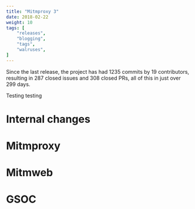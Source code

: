 ```yaml
---
title: "Mitmproxy 3"
date: 2018-02-22
weight: 10
tags: [
    "releases",
    "blogging",
    "tags",
    "walruses",
]
---
```



Since the last release, the project has had 1235 commits by 19 contributors,
resulting in 287 closed issues and 308 closed PRs, all of this in just over 299
days.

Testing testing

# Internal changes


# Mitmproxy


# Mitmweb


# GSOC


